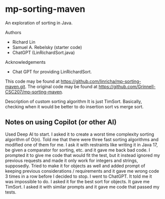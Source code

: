 # mp-sorting-maven

An exploration of sorting in Java.

Authors

* Richard Lin
* Samuel A. Rebelsky (starter code)
* ChatGPT (LinRichardSort.java)

Acknowledgements

* Chat GPT for providing LinRichardSort.

This code may be found at <https://github.com/linricha/mp-sorting-maven.git>. The original code may be found at <https://github.com/Grinnell-CSC207/mp-sorting-maven>.

Description of custom sorting algorithm
It is just TimSort. Basically, checking when it would be better to do insertion sort vs merge sort.

Notes on using Copilot (or other AI)
------------------------------------

Used Deep AI to start. I asked it to create a worst time complexity sorting algorithm of O(n). Told me that
there were three fast sorting algorithms and modified one of them for me. I ask it with restraints like writing it in
Java 17, be given a comparator for sorting, etc. and it gave me back bad code. I prompted it to give me code that would fit
the test, but it instead ignored my previous requests and made it only work for integers and strings, supposedly.
Tried to make it for objects as well and added prompt of keeping previous considerations / requirements and it gave me wrong
code 3 times in a row before I decided to stop. I went to ChatGPT. It told me it was impossible to do. I asked it for the best sort
for objects. It gave me TimSort. I asked it with similar prompts and it gave me code that passed my tests.
